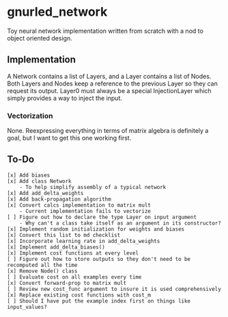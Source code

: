 # gnurled_network

Toy neural network implementation written from scratch with a nod to object 
oriented design.

## Implementation

A Network contains a list of Layers, and a Layer contains a list of Nodes. Both
Layers and Nodes keep a reference to the previous Layer so they can request its
output. Layer0 must always be a special InjectionLayer which simply provides a
way to inject the input.

### Vectorization

None. Reexpressing everything in terms of matrix algebra is definitely a goal, but I 
want to get this one working first.

## To-Do

    [x] Add biases
    [x] Add class Network
        - To help simplify assembly of a typical network
    [x] Add add_delta_weights
    [x] Add back-propagation algorithm
    [x] Convert calcs implementation to matrix mult
        - Current implementation fails to vectorize
    [ ] Figure out how to declare the type Layer on input argument
        - Why can't a class take itself as an argument in its constructor?
    [x] Implement random initialization for weights and biases
    [x] Convert this list to md checklist
    [x] Incorporate learning rate in add_delta_weights
    [x] Implement add_delta_biases()
    [x] Implement cost functions at every level
    [ ] Figure out how to store outputs so they don't need to be recomputed all the time
    [x] Remove Node() class
    [ ] Evaluate cost on all examples every time
    [x] Convert forward-prop to matrix mult
    [ ] Review new cost_func argument to insure it is used comprehensively
    [x] Replace existing cost functions with cost_m
    [ ] Should I have put the example index first on things like input_values?
    